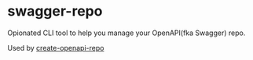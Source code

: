 # swagger-repo

Opionated CLI tool to help you manage your OpenAPI(fka Swagger) repo.

Used by [create-openapi-repo](https://github.com/Redocly/create-openapi-repo)
